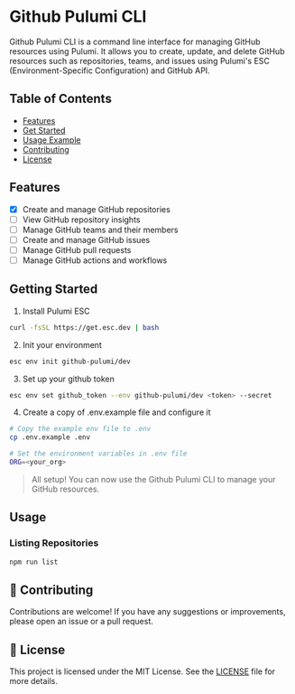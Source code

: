 # Github Pulumi CLI

Github Pulumi CLI is a command line interface for managing GitHub resources using Pulumi. It allows you to create, update, and delete GitHub resources such as repositories, teams, and issues using Pulumi's ESC (Environment-Specific Configuration) and GitHub API.

## Table of Contents

- [Features](#features)
- [Get Started](#get-started)
- [Usage Example](#usage-example)
- [Contributing](#contributing)
- [License](#license)

## Features

- [x] Create and manage GitHub repositories
- [ ] View GitHub repository insights
- [ ] Manage GitHub teams and their members
- [ ] Create and manage GitHub issues
- [ ] Manage GitHub pull requests
- [ ] Manage GitHub actions and workflows

## Getting Started

1. Install Pulumi ESC

```bash
curl -fsSL https://get.esc.dev | bash
```

2. Init your environment

```bash
esc env init github-pulumi/dev
```

3. Set up your github token

```bash
esc env set github_token --env github-pulumi/dev <token> --secret
```

4. Create a copy of .env.example file and configure it

```bash
# Copy the example env file to .env
cp .env.example .env

# Set the environment variables in .env file
ORG=<your_org>
```

> All setup! You can now use the Github Pulumi CLI to manage your GitHub resources.

## Usage

### Listing Repositories

```bash
npm run list
```

## 🤝 Contributing

Contributions are welcome! If you have any suggestions or improvements, please open an issue or a pull request.

## 📄 License

This project is licensed under the MIT License. See the [LICENSE](LICENSE) file for more details.
